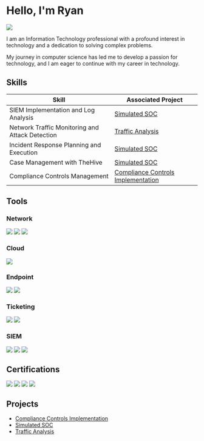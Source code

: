 # Hello, I'm Ryan
<a href="https://linkedin.com/in/ryan-peka"><img src="https://img.shields.io/badge/-LinkedIn-0072b1?&style=for-the-badge&logo=linkedin&logoColor=white" /></a>



I am an Information Technology professional with a profound interest in technology and a dedication to solving complex problems.

My journey in computer science has led me to develop a passion for technology, and I am eager to continue with my career in technology.




## Skills


| Skill                                         | Associated Project         |
|-----------------------------------------------|----------------------------|
| SIEM Implementation and Log Analysis          | <a href="https://github.com/rdpeka/Simulated-SOC">Simulated SOC</a>|
| Network Traffic Monitoring and Attack Detection | <a href="https://github.com/rdpeka/Traffic-Analysis/tree/main">Traffic Analysis</a>|
| Incident Response Planning and Execution      | <a href="https://github.com/rdpeka/Simulated-SOC">Simulated SOC</a>|
| Case Management with TheHive                  | <a href="https://github.com/rdpeka/Simulated-SOC">Simulated SOC</a>|
| Compliance Controls Management                | <a href="https://github.com/rdpeka/Compliance-Controls-Implementation">Compliance Controls Implementation</a>|


## Tools

### Network
<div>
    <img src="https://img.shields.io/badge/-Wireshark-1679A7?&style=for-the-badge&logo=Wireshark&logoColor=white" />
    <img src="https://img.shields.io/badge/-NETSCOUT-EF3B2D?&style=for-the-badge&logo=Suricata&logoColor=white" />
    <img src="https://img.shields.io/badge/-Zeek-777BB4?&style=for-the-badge&logo=Zeek&logoColor=white" />
</div>

### Cloud
<div>
   <img src="https://img.shields.io/badge/-Microsoft Azure-4B275F?&style=for-the-badge&logo=Velociraptor&logoColor=white" />
</div>
  
  ### Endpoint
<div>
    <img src="https://img.shields.io/badge/-Microsoft_Defender_for_Endpoint-00A4EF?&style=for-the-badge&logo=Microsoft&logoColor=white" />
    <img src="https://img.shields.io/badge/-CrowdStrike Falcon-4B275F?&style=for-the-badge&logo=Velociraptor&logoColor=white" />
</div>

### Ticketing 
<div>
    <img src="https://img.shields.io/badge/-TheHive-006400?&style=for-the-badge&logoColor=white" />
    <img src="https://img.shields.io/badge/-ZenDesk-1679A7?&style=for-the-badge&logoColor=white" />
</div>

### SIEM
<div>
    <img src="https://img.shields.io/badge/-Microsoft_Sentinel-0078D4?&style=for-the-badge&logo=Microsoft&logoColor=white" />
    <img src="https://img.shields.io/badge/-Splunk-000000?&style=for-the-badge&logo=Splunk&logoColor=white" />
    <img src="https://img.shields.io/badge/-Artic Wolf-005571?&style=for-the-badge&logoColor=white" />
</div>

## Certifications

<div>
<img src="https://img.shields.io/badge/-Security%2B-FF0000?&style=for-the-badge&logo=CompTIA&logoColor=white" />
<img src="https://img.shields.io/badge/-Network%2B-007ACC?&style=for-the-badge&logo=CompTIA&logoColor=white" />
<img src="https://img.shields.io/badge/-CYSA%2B-4D4D4D?&style=for-the-badge&logo=CompTIA&logoColor=white" />
<img src="https://img.shields.io/badge/-CEH-006400?&style=for-the-badge&logoColor=white" />

</div>

## Projects
- <a href="https://github.com/rdpeka/Compliance-Controls-Implementation">Compliance Controls Implementation</a>
- <a href="https://github.com/rdpeka/Simulated-SOC">Simulated SOC</a>
- <a href="https://github.com/rdpeka/Traffic-Analysis/tree/main">Traffic Analysis</a>
